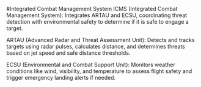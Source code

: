 #Integrated Combat Management System
ICMS (Integrated Combat Management System): Integrates ARTAU and ECSU, coordinating threat detection
with environmental safety to determine if it is safe to engage a target.

ARTAU (Advanced Radar and Threat Assessment Unit): Detects and tracks targets using radar pulses,
calculates distance, and determines threats based on jet speed and safe distance thresholds.

ECSU (Environmental and Combat Support Unit): Monitors weather conditions like wind, visibility, and
temperature to assess flight safety and trigger emergency landing alerts if needed.
